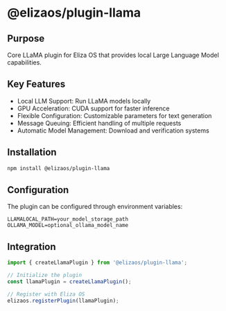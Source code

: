 # @elizaos/plugin-llama

## Purpose
Core LLaMA plugin for Eliza OS that provides local Large Language Model capabilities.

## Key Features
- Local LLM Support: Run LLaMA models locally
- GPU Acceleration: CUDA support for faster inference
- Flexible Configuration: Customizable parameters for text generation
- Message Queuing: Efficient handling of multiple requests
- Automatic Model Management: Download and verification systems

## Installation
```bash
npm install @elizaos/plugin-llama
```

## Configuration
The plugin can be configured through environment variables:
```env
LLAMALOCAL_PATH=your_model_storage_path
OLLAMA_MODEL=optional_ollama_model_name
```

## Integration
```typescript
import { createLlamaPlugin } from '@elizaos/plugin-llama';

// Initialize the plugin
const llamaPlugin = createLlamaPlugin();

// Register with Eliza OS
elizaos.registerPlugin(llamaPlugin);
```
